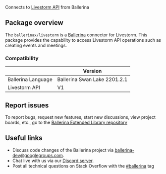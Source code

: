 Connects to [Livestorm API](https://developers.livestorm.co/docs) from Ballerina

## Package overview
The `ballerinax/livestorm` is a [Ballerina](https://ballerina.io/) connector for Livestorm.
This package provides the capability to access Livestorm API operations such as creating events and meetings.

### Compatibility
|                    | Version                    |
|--------------------|----------------------------|
| Ballerina Language | Ballerina Swan Lake 2201.2.1 |
| Livestorm API      | V1                         |

## Report issues
To report bugs, request new features, start new discussions, view project boards, etc., go to the [Ballerina Extended Library repository](https://github.com/ballerina-platform/ballerina-extended-library)

## Useful links
- Discuss code changes of the Ballerina project via [ballerina-dev@googlegroups.com](mailto:ballerina-dev@googlegroups.com).
- Chat live with us via our [Discord server](https://discord.gg/ballerinalang).
- Post all technical questions on Stack Overflow with the [#ballerina](https://stackoverflow.com/questions/tagged/ballerina) tag

